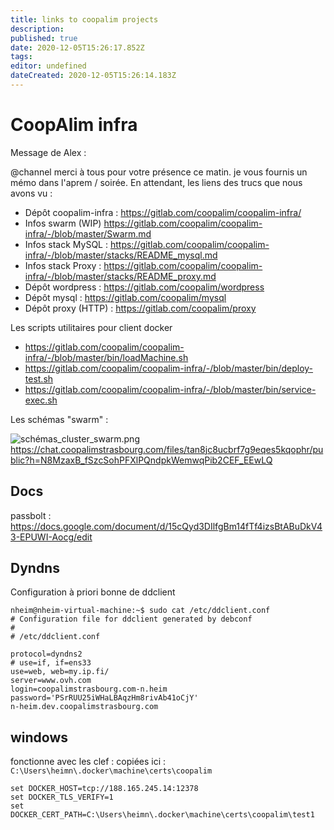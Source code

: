 ```yaml
---
title: links to coopalim projects
description: 
published: true
date: 2020-12-05T15:26:17.852Z
tags: 
editor: undefined
dateCreated: 2020-12-05T15:26:14.183Z
---
```


# CoopAlim infra
Message de Alex :

@channel merci à tous pour votre présence ce matin. je vous fournis un mémo dans l'aprem / soirée.
En attendant, les liens des trucs que nous avons vu :

- Dépôt coopalim-infra : https://gitlab.com/coopalim/coopalim-infra/
- Infos swarm (WIP) https://gitlab.com/coopalim/coopalim-infra/-/blob/master/Swarm.md
- Infos stack MySQL : https://gitlab.com/coopalim/coopalim-infra/-/blob/master/stacks/README_mysql.md
- Infos stack Proxy : https://gitlab.com/coopalim/coopalim-infra/-/blob/master/stacks/README_proxy.md
- Dépôt wordpress : https://gitlab.com/coopalim/wordpress
- Dépôt mysql : https://gitlab.com/coopalim/mysql
- Dépôt proxy (HTTP) : https://gitlab.com/coopalim/proxy


Les scripts utilitaires pour client docker
- https://gitlab.com/coopalim/coopalim-infra/-/blob/master/bin/loadMachine.sh
- https://gitlab.com/coopalim/coopalim-infra/-/blob/master/bin/deploy-test.sh
- https://gitlab.com/coopalim/coopalim-infra/-/blob/master/bin/service-exec.sh

Les schémas "swarm" :

![schémas_cluster_swarm.png](/schémas_cluster_swarm.png)https://chat.coopalimstrasbourg.com/files/tan8jc8ucbrf7g9eqes5kqophr/public?h=N8MzaxB_fSzcSohPFXlPQndpkWemwqPib2CEF_EEwLQ


## Docs

passbolt : https://docs.google.com/document/d/15cQyd3DIlfgBm14fTf4izsBtABuDkV43-EPUWI-Aocg/edit


## Dyndns
Configuration à priori bonne de ddclient

````
nheim@nheim-virtual-machine:~$ sudo cat /etc/ddclient.conf 
# Configuration file for ddclient generated by debconf
#
# /etc/ddclient.conf

protocol=dyndns2
# use=if, if=ens33
use=web, web=my.ip.fi/
server=www.ovh.com
login=coopalimstrasbourg.com-n.heim
password='PSrRUU25iWHaLBAqzHm8rivAb41oCjY'
n-heim.dev.coopalimstrasbourg.com
````


## windows

fonctionne avec les clef : copiées ici : ``C:\Users\heimn\.docker\machine\certs\coopalim``

````
set DOCKER_HOST=tcp://188.165.245.14:12378
set DOCKER_TLS_VERIFY=1
set DOCKER_CERT_PATH=C:\Users\heimn\.docker\machine\certs\coopalim\test1
````